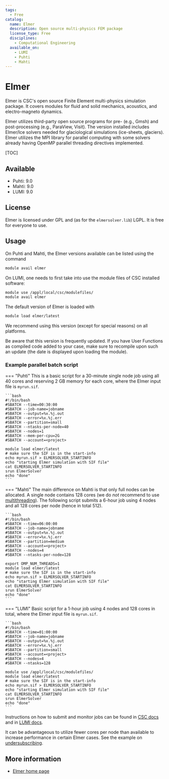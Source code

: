 ```yaml
---
tags:
  - Free
catalog:
  name: Elmer
  description: Open source multi-physics FEM package
  license_type: Free
  disciplines:
    - Computational Engineering
  available_on:
    - LUMI
    - Puhti
    - Mahti
---
```


# Elmer

Elmer is CSC's open source Finite Element multi-physics simulation package. It covers modules for fluid and solid mechanics,
acoustics, and electro-magneto dynamics.

Elmer utilizes third-party open source programs for pre- (e.g., Gmsh) and post-processing (e.g., ParaView, Visit).
The version installed includes Elmer/Ice solvers needed for glaciological simulations (ice-sheets, glaciers).
Elmer utilizes the MPI library for parallel computing with some solvers already having OpenMP parallel threading
directives implemented.

[TOC]

## Available

- Puhti: 9.0
- Mahti: 9.0
- LUMI: 9.0

## License

Elmer is licensed under GPL and (as for the `elmersolver.lib`) LGPL. It is free for everyone to use.

## Usage

On Puhti and Mahti, the Elmer versions available can be listed using the command

```bash
module avail elmer
```

On LUMI, one needs to first take into use the module files of CSC installed software:

```bash
module use /appl/local/csc/modulefiles/
module avail elmer
```

The default version of Elmer is loaded with

```bash
module load elmer/latest
```

We recommend using this version (except for special reasons) on all platforms.

Be aware that this version is frequently updated. If you have User Functions as compiled code added to your case, make sure to recompile upon such an update (the date is displayed upon loading the module).

### Example parallel batch script

=== "Puhti"
    This is a basic script for a 30-minute single node job using all 40 cores and reserving 2 GB memory for each core, where the Elmer input file is `myrun.sif`.

    ```bash
    #!/bin/bash 
    #SBATCH --time=00:30:00
    #SBATCH --job-name=jobname
    #SBATCH --output=%x.%j.out
    #SBATCH --error=%x.%j.err
    #SBATCH --partition=small
    #SBATCH --ntasks-per-node=40
    #SBATCH --nodes=1
    #SBATCH --mem-per-cpu=2G
    #SBATCH --account=<project>

    module load elmer/latest
    # make sure the SIF is in the start-info
    echo myrun.sif > ELMERSOLVER_STARTINFO
    echo "starting Elmer simulation with SIF file"
    cat ELMERSOLVER_STARTINFO
    srun ElmerSolver
    echo "done"
    ```

=== "Mahti"
    The main difference on Mahti is that only full nodes can be allocated. A single node contains 128 cores (we do _not_ recommend to use [multithreading](../computing/running/creating-job-scripts-mahti.md#hybrid-batch-jobs-with-simultaneous-multithreading-smt)). The following script submits a 6-hour job using 4 nodes and all 128 cores per node (hence in total 512).

    ```bash
    #!/bin/bash 
    #SBATCH --time=06:00:00
    #SBATCH --job-name=jobname
    #SBATCH --output=%x.%j.out
    #SBATCH --error=%x.%j.err
    #SBATCH --partition=medium
    #SBATCH --account=<project>
    #SBATCH --nodes=4
    #SBATCH --ntasks-per-node=128

    export OMP_NUM_THREADS=1
    module load elmer/latest
    # make sure the SIF is in the start-info
    echo myrun.sif > ELMERSOLVER_STARTINFO
    echo "starting Elmer simulation with SIF file"
    cat ELMERSOLVER_STARTINFO
    srun ElmerSolver
    echo "done"
    ```

=== "LUMI"
    Basic script for a 1-hour job using 4 nodes and 128 cores in total, where the Elmer input file is `myrun.sif`.

    ```bash
    #!/bin/bash 
    #SBATCH --time=01:00:00
    #SBATCH --job-name=jobname
    #SBATCH --output=%x.%j.out
    #SBATCH --error=%x.%j.err
    #SBATCH --partition=small
    #SBATCH --account=<project>
    #SBATCH --nodes=4
    #SBATCH --ntasks=128

    module use /appl/local/csc/modulefiles/
    module load elmer/latest
    # make sure the SIF is in the start-info
    echo myrun.sif > ELMERSOLVER_STARTINFO
    echo "starting Elmer simulation with SIF file"
    cat ELMERSOLVER_STARTINFO
    srun ElmerSolver
    echo "done"
    ```    

Instructions on how to submit and monitor jobs can be found in [CSC docs](../computing/running/submitting-jobs.md) and in [LUMI docs](https://docs.lumi-supercomputer.eu/runjobs/scheduled-jobs/slurm-quickstart/).

It can be advantageous to utilize fewer cores per node than available to increase performance in certain Elmer cases. See the example on [undersubscribing](../computing/running/creating-job-scripts-mahti.md#undersubscribing-nodes).

## More information

- [Elmer home page](https://www.elmerfem.org)
